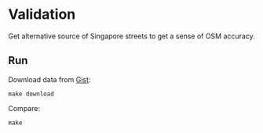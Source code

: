 # Validation

Get alternative source of Singapore streets to get a sense of OSM accuracy.

## Run

Download data from [Gist](https://gist.github.com/choonkeat/2297910):

```
make download
```

Compare:

```
make
```